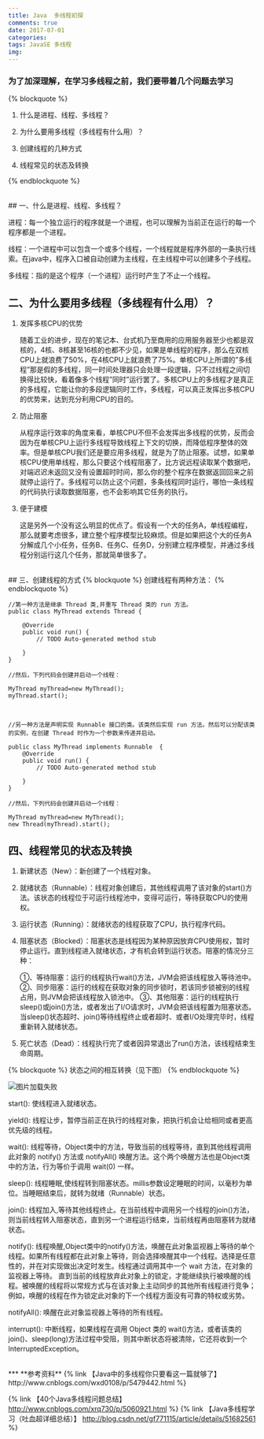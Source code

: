 ```yaml
---
title: Java  多线程初探
comments: true
date: 2017-07-01
categories:
tags: JavaSE 多线程
img:
---
```


### 为了加深理解，在学习多线程之前，我们要带着几个问题去学习

{% blockquote %}

1. 什么是进程、线程、多线程？

2. 为什么要用多线程（多线程有什么用）？

3. 创建线程的几种方式

4. 线程常见的状态及转换

{% endblockquote %}

<br>
## 一、什么是进程、线程、多线程？

进程：每一个独立运行的程序就是一个进程，也可以理解为当前正在运行的每一个程序都是一个进程。

线程：一个进程中可以包含一个或多个线程，一个线程就是程序外部的一条执行线索。在java中，程序入口被自动创建为主线程，在主线程中可以创建多个子线程。

多线程：指的是这个程序（一个进程）运行时产生了不止一个线程。
<br>
## 二、为什么要用多线程（多线程有什么用）？

1. 发挥多核CPU的优势

	随着工业的进步，现在的笔记本、台式机乃至商用的应用服务器至少也都是双核的，4核、8核甚至16核的也都不少见，如果是单线程的程序，那么在双核CPU上就浪费了50%，在4核CPU上就浪费了75%。单核CPU上所谓的”多线程”那是假的多线程，同一时间处理器只会处理一段逻辑，只不过线程之间切换得比较快，看着像多个线程”同时”运行罢了。多核CPU上的多线程才是真正的多线程，它能让你的多段逻辑同时工作，多线程，可以真正发挥出多核CPU的优势来，达到充分利用CPU的目的。

2. 防止阻塞

	从程序运行效率的角度来看，单核CPU不但不会发挥出多线程的优势，反而会因为在单核CPU上运行多线程导致线程上下文的切换，而降低程序整体的效率。但是单核CPU我们还是要应用多线程，就是为了防止阻塞。试想，如果单核CPU使用单线程，那么只要这个线程阻塞了，比方说远程读取某个数据吧，对端迟迟未返回又没有设置超时时间，那么你的整个程序在数据返回回来之前就停止运行了。多线程可以防止这个问题，多条线程同时运行，哪怕一条线程的代码执行读取数据阻塞，也不会影响其它任务的执行。

3. 便于建模

	这是另外一个没有这么明显的优点了。假设有一个大的任务A，单线程编程，那么就要考虑很多，建立整个程序模型比较麻烦。但是如果把这个大的任务A分解成几个小任务，任务B、任务C、任务D，分别建立程序模型，并通过多线程分别运行这几个任务，那就简单很多了。

<br>
## 三、创建线程的方式
{% blockquote %}
创建线程有两种方法：
{% endblockquote %}

```	
//第一种方法是继承 Thread 类,并重写 Thread 类的 run 方法。	
public class MyThread extends Thread {
	
	@Override
	public void run() {
		// TODO Auto-generated method stub
		
	}
}

//然后，下列代码会创建并启动一个线程：

MyThread myThread=new MyThread();
myThread.start();



//另一种方法是声明实现 Runnable 接口的类。该类然后实现 run 方法。然后可以分配该类的实例，在创建 Thread 时作为一个参数来传递并启动。

public class MyThread implements Runnable  {
	@Override
	public void run() {
		// TODO Auto-generated method stub
		
	}
}

//然后，下列代码会创建并启动一个线程：

MyThread myThread=new MyThread();
new Thread(myThread).start();
```

## 四、线程常见的状态及转换

1. 新建状态（New）：新创建了一个线程对象。 

2. 就绪状态（Runnable）：线程对象创建后，其他线程调用了该对象的start()方法。该状态的线程位于可运行线程池中，变得可运行，等待获取CPU的使用权。

3. 运行状态（Running）：就绪状态的线程获取了CPU，执行程序代码。

4. 阻塞状态（Blocked）：阻塞状态是线程因为某种原因放弃CPU使用权，暂时停止运行。直到线程进入就绪状态，才有机会转到运行状态。阻塞的情况分三种：

	①、等待阻塞：运行的线程执行wait()方法，JVM会把该线程放入等待池中。
	②、同步阻塞：运行的线程在获取对象的同步锁时，若该同步锁被别的线程占用，则JVM会把该线程放入锁池中。
	③、其他阻塞：运行的线程执行sleep()或join()方法，或者发出了I/O请求时，JVM会把该线程置为阻塞状态。当sleep()状态超时、join()等待线程终止或者超时、或者I/O处理完毕时，线程重新转入就绪状态。

5. 死亡状态（Dead）：线程执行完了或者因异常退出了run()方法，该线程结束生命周期。

{% blockquote %}
状态之间的相互转换（见下图）
{% endblockquote %}

![图片加载失败](1.png)



start(): 使线程进入就绪状态。

yield(): 线程让步，暂停当前正在执行的线程对象，把执行机会让给相同或者更高优先级的线程。

wait(): 线程等待，Object类中的方法，导致当前的线程等待，直到其他线程调用此对象的 notify() 方法或 notifyAll() 唤醒方法。这个两个唤醒方法也是Object类中的方法，行为等价于调用 wait(0) 一样。

sleep(): 线程睡眠,使线程转到阻塞状态。millis参数设定睡眠的时间，以毫秒为单位。当睡眠结束后，就转为就绪（Runnable）状态。

join(): 线程加入,等待其他线程终止。在当前线程中调用另一个线程的join()方法，则当前线程转入阻塞状态，直到另一个进程运行结束，当前线程再由阻塞转为就绪状态。

notify(): 线程唤醒,Object类中的notify()方法，唤醒在此对象监视器上等待的单个线程。如果所有线程都在此对象上等待，则会选择唤醒其中一个线程。选择是任意性的，并在对实现做出决定时发生。线程通过调用其中一个 wait 方法，在对象的监视器上等待。 直到当前的线程放弃此对象上的锁定，才能继续执行被唤醒的线程。被唤醒的线程将以常规方式与在该对象上主动同步的其他所有线程进行竞争；例如，唤醒的线程在作为锁定此对象的下一个线程方面没有可靠的特权或劣势。

notifyAll(): 唤醒在此对象监视器上等待的所有线程。

interrupt(): 中断线程，如果线程在调用 Object 类的 wait()方法，或者该类的 join()、sleep(long)方法过程中受阻，则其中断状态将被清除，它还将收到一个 InterruptedException。

<br>
***
**参考资料**
{% link 【Java中的多线程你只要看这一篇就够了】 http://www.cnblogs.com/wxd0108/p/5479442.html %}

{% link 【40个Java多线程问题总结】 http://www.cnblogs.com/xrq730/p/5060921.html %}
{% link 【Java多线程学习（吐血超详细总结）】 http://blog.csdn.net/gf771115/article/details/51682561 %}


